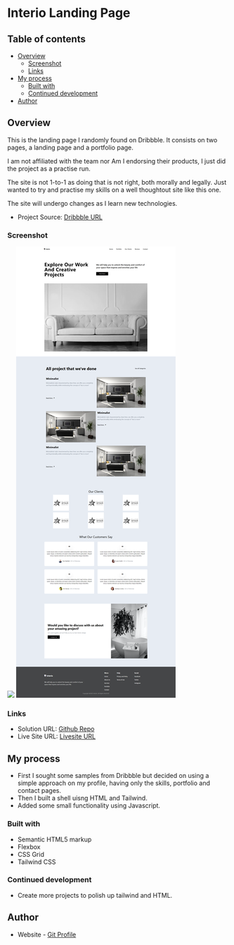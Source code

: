# Interio Landing Page

## Table of contents

- [Overview](#overview)
  - [Screenshot](#screenshot)
  - [Links](#links)
- [My process](#my-process)
  - [Built with](#built-with)
  - [Continued development](#continued-development)
- [Author](#author)

## Overview

This is the landing page I randomly found on Dribbble. It consists on two pages, a landing page and a portfolio page.

I am not affiliated with the team nor Am I endorsing their products, I just did the project as a practise run.

The site is not 1-to-1 as doing that is not right, both morally and legally. Just wanted to try and practise my skills on a
well thoughtout site like this one.

The site will undergo changes as I learn new technologies. 

- Project Source: [Dribbble URL](https://dribbble.com/shots/21087328-Interio-Interior-Design-Landing-Page)


### Screenshot

![](./build/img/Interio%20Landing%20Page.png)
![](./build/img/Interio%20-%20Portfolios.png)

### Links

- Solution URL: [Github Repo](https://github.com/Robert-Thaiyah/personal-portfolio)
- Live Site URL: [Livesite URL](https://robert-kibue.netlify.app/)

## My process

- First I sought some samples from Dribbble but decided on using a simple approach on my profile, having only the skills, portfolio and contact pages.
- Then I built a shell uisng HTML and Tailwind.
- Added some small functionality using Javascript.
### Built with

- Semantic HTML5 markup
- Flexbox
- CSS Grid
- Tailwind CSS

### Continued development

- Create more projects to polish up tailwind and HTML.

## Author

- Website - [Git Profile](https://github.com/Robert-Thaiyah)


